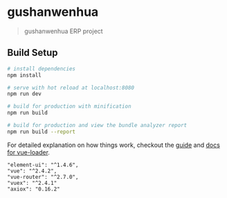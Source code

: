 # gushanwenhua

> gushanwenhua ERP project

## Build Setup

``` bash
# install dependencies
npm install

# serve with hot reload at localhost:8080
npm run dev

# build for production with minification
npm run build

# build for production and view the bundle analyzer report
npm run build --report
```

For detailed explanation on how things work, checkout the [guide](http://vuejs-templates.github.io/webpack/) and [docs for vue-loader](http://vuejs.github.io/vue-loader).

    "element-ui": "^1.4.6",
    "vue": "^2.4.2",
    "vue-router": "^2.7.0",
    "vuex": "^2.4.1"
    "axiox": "0.16.2"